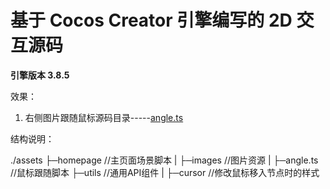# 基于 Cocos Creator 引擎编写的 2D 交互源码

**引擎版本 3.8.5**

效果：

1. 右侧图片跟随鼠标源码目录-----[angle.ts](https://github.com/Lazygui/cocos_home/blob/master/assets/homepage/angle.ts "鼠标跟随")

结构说明：

./assets
├─homepage                  //主页面场景脚本
|    ├─images               //图片资源
|    ├─angle.ts             //鼠标跟随脚本
├─utils                     //通用API组件
|    ├─cursor               //修改鼠标移入节点时的样式
